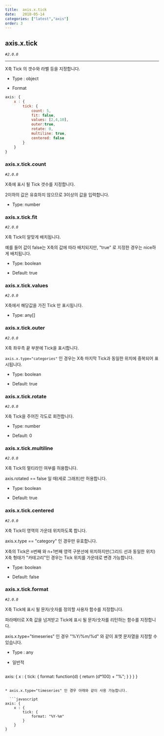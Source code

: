 ```yaml
---
title:  axis.x.tick
date:   2018-05-14
categories: ["latest","axis"]
order: 3
---
```


## axis.x.tick

_`#2.0.0`_

---

X축 Tick 의 갯수와 라벨 등을 지정합니다.

* Type : object

* Format
```javascript
axis: {
    x : {
        tick: {
            count: 5,
            fit: false,
            values: [2,4,10],
            outer:true,
            rotate: 0,
            multiline: true,
            centered: false
        }
    }
}
```

### axis.x.tick.count

_`#2.0.0`_

X축에 표시 될 Tick 갯수를 지정합니다.

2이하의 값은 유효하지 않으므로 3이상의 값을 입력합니다.

* Type: number

### axis.x.tick.fit

_`#2.0.0`_

X축 Tick이 알맞게 배치됩니다.

예를 들어  값이 false는 X축의 값에 따라 배치되지만, "true" 로 지정한 경우는 nice하게 배치됩니다.

* Type: boolean

* Default: true


### axis.x.tick.values

_`#2.0.0`_

X축에서 해당값을 가진 Tick 만 표시됩니다.

* Type: any[]


### axis.x.tick.outer

_`#2.0.0`_

X축 좌우측 끝 부분에 Tick을 표시합니다.

`axis.x.type="categories"` 인 경우는 X축 마지막 Tick과 동일한 위치에 중복되어 표시됩니다.

* Type: boolean

* Default: true

### axis.x.tick.rotate

_`#2.0.0`_

X축 Tick을 주어진 각도로 회전합니다.

* Type: number

* Default: 0

### axis.x.tick.multiline

_`#2.0.0`_

X축 Tick의 멀티라인 여부를 허용합니다.

axis.rotated == false 일 때(세로 그래프)만 허용합니다.

* Type: boolean

* Default: true

### axis.x.tick.centered

_`#2.0.0`_

X축 Tick이 영역의 가운데 위치하도록 합니다.

axis.x.type == "category" 인 경우만 유효합니다.

X축의 Tick은 n번째 와 n+1번째 영역 구분선에 위치하지만(그리드 선과 동일한 위치) X축 형태가 "카테고리"인 경우는 Tick 위치를 가운데로 변경 가능합니다.

* Type: boolean

* Default: false

### axis.x.tick.format

_`#2.0.0`_

X축 Tick에 표시 될 문자/숫자를 정의할 사용자 함수를 지정합니다.

파라메터로 X축 값을 넘겨받고 Tick에 표시 될  문자/숫자를 리턴하는 함수를 지정합니다.

axis.x.type="timeseries" 인 경우 "%Y/%m/%d" 와 같이 포멧 문자열을 지정할 수 있습니다.

* Type : any

* 일반적

  ```javascript
axis: {
    x : {
        tick: {
            format: function(d) { return (d*100) + "%"; }
        }
    }
}
```

* axis.x.type="timeseries" 인 경우 아래와 같이 사용 가능합니다.

  ```javascript
axis: {
    x : {
        tick: {
            format: "%Y-%m"
        }
    }
}
```
